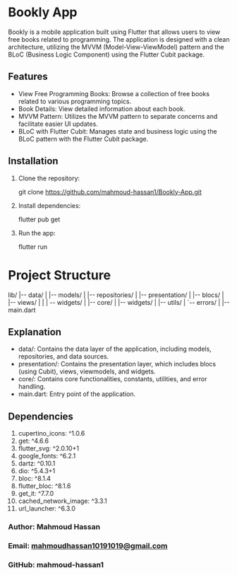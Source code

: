 # Bookly App

Bookly is a mobile application built using Flutter that allows users to view free books related to programming. The application is designed with a clean architecture, utilizing the MVVM (Model-View-ViewModel) pattern and the BLoC (Business Logic Component) using the Flutter Cubit package.

## Features

- View Free Programming Books: Browse a collection of free books related to various programming topics.
- Book Details: View detailed information about each book.
- MVVM Pattern: Utilizes the MVVM pattern to separate concerns and facilitate easier UI updates.
- BLoC with Flutter Cubit: Manages state and business logic using the BLoC pattern with the Flutter Cubit package.

## Installation

1. Clone the repository:

   git clone https://github.com/mahmoud-hassan1/Bookly-App.git
  
2. Install dependencies:

   flutter pub get

3. Run the app:
   
   flutter run 

# Project Structure
lib/
|-- data/
|   |-- models/
|   |-- repositories/
|
|-- presentation/
|   |-- blocs/
|   |-- views/
|   | | -- widgets/
|
|-- core/
|   |-- widgets/
|   |-- utils/
|   `-- errors/
|
|-- main.dart

## Explanation

  - data/: Contains the data layer of the application, including models, repositories, and data sources.
  - presentation/: Contains the presentation layer, which includes blocs (using Cubit), views, viewmodels, and widgets.
  - core/: Contains core functionalities, constants, utilities, and error handling.
  - main.dart: Entry point of the application.

## Dependencies
  1. cupertino_icons: ^1.0.6
  2. get: ^4.6.6
  3. flutter_svg: ^2.0.10+1
  4. google_fonts: ^6.2.1
  5. dartz: ^0.10.1
  6. dio: ^5.4.3+1
  7. bloc: ^8.1.4
  8. flutter_bloc: ^8.1.6
  9. get_it: ^7.7.0
  10. cached_network_image: ^3.3.1
  11. url_launcher: ^6.3.0
  ### Author: Mahmoud Hassan
  ### Email: mahmoudhassan10191019@gmail.com
  ### GitHub: mahmoud-hassan1
